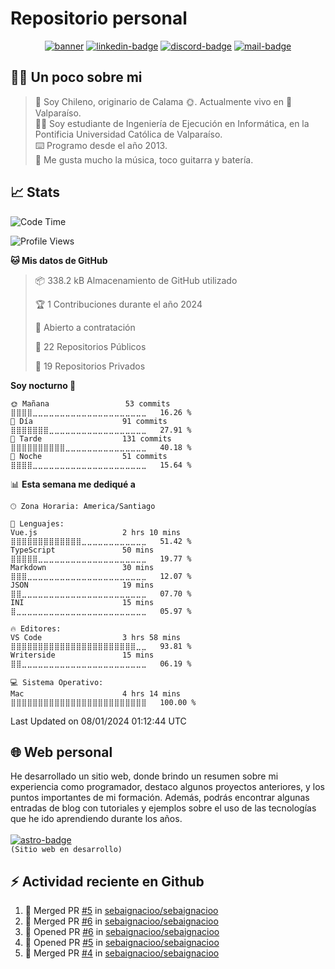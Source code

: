 # Repositorio personal

<div align="center">

<!-- BANNER INICIAL -->
[![banner]][link-banner]
[![linkedin-badge]][linkedin-link] [![discord-badge]][discord-link] [![mail-badge]][mail-link]

</div>

<!-- RESUMEN -->
## :man_technologist: Un poco sobre mi

> :round_pushpin: Soy Chileno, originario de Calama :sun_with_face:. Actualmente vivo en :ocean: Valparaíso. </br>
> :man_student: Soy estudiante de Ingeniería de Ejecución en Informática, en la Pontificia Universidad Católica de Valparaíso. </br>
> :keyboard: Programo desde el año 2013. </br>
> :guitar: Me gusta mucho la música, toco guitarra y batería.

## :chart_with_upwards_trend: Stats

<!--START_SECTION:personal-stats-->
![Code Time](http://img.shields.io/badge/Code%20Time-333%20hrs%207%20mins-blue)

![Profile Views](http://img.shields.io/badge/Visitas%20al%20perfil-24-blue)

**🐱 Mis datos de GitHub** 

> 📦 338.2 kB Almacenamiento de GitHub utilizado 
 > 
> 🏆 1 Contribuciones durante el año 2024
 > 
> 💼 Abierto a contratación
 > 
> 📜 22 Repositorios Públicos 
 > 
> 🔑 19 Repositorios Privados 
 > 
**Soy nocturno 🦉** 

```text
🌞 Mañana                 53 commits          ⣿⣿⣿⣿⣀⣀⣀⣀⣀⣀⣀⣀⣀⣀⣀⣀⣀⣀⣀⣀⣀⣀⣀⣀⣀   16.26 % 
🌆 Día                    91 commits          ⣿⣿⣿⣿⣿⣿⣿⣀⣀⣀⣀⣀⣀⣀⣀⣀⣀⣀⣀⣀⣀⣀⣀⣀⣀   27.91 % 
🌃 Tarde                  131 commits         ⣿⣿⣿⣿⣿⣿⣿⣿⣿⣿⣀⣀⣀⣀⣀⣀⣀⣀⣀⣀⣀⣀⣀⣀⣀   40.18 % 
🌙 Noche                  51 commits          ⣿⣿⣿⣿⣀⣀⣀⣀⣀⣀⣀⣀⣀⣀⣀⣀⣀⣀⣀⣀⣀⣀⣀⣀⣀   15.64 % 
```


📊 **Esta semana me dediqué a** 

```text
🕑︎ Zona Horaria: America/Santiago

💬 Lenguajes: 
Vue.js                   2 hrs 10 mins       ⣿⣿⣿⣿⣿⣿⣿⣿⣿⣿⣿⣿⣿⣀⣀⣀⣀⣀⣀⣀⣀⣀⣀⣀⣀   51.42 % 
TypeScript               50 mins             ⣿⣿⣿⣿⣿⣀⣀⣀⣀⣀⣀⣀⣀⣀⣀⣀⣀⣀⣀⣀⣀⣀⣀⣀⣀   19.77 % 
Markdown                 30 mins             ⣿⣿⣿⣀⣀⣀⣀⣀⣀⣀⣀⣀⣀⣀⣀⣀⣀⣀⣀⣀⣀⣀⣀⣀⣀   12.07 % 
JSON                     19 mins             ⣿⣿⣀⣀⣀⣀⣀⣀⣀⣀⣀⣀⣀⣀⣀⣀⣀⣀⣀⣀⣀⣀⣀⣀⣀   07.70 % 
INI                      15 mins             ⣿⣀⣀⣀⣀⣀⣀⣀⣀⣀⣀⣀⣀⣀⣀⣀⣀⣀⣀⣀⣀⣀⣀⣀⣀   05.97 % 

🔥 Editores: 
VS Code                  3 hrs 58 mins       ⣿⣿⣿⣿⣿⣿⣿⣿⣿⣿⣿⣿⣿⣿⣿⣿⣿⣿⣿⣿⣿⣿⣿⣀⣀   93.81 % 
Writerside               15 mins             ⣿⣿⣀⣀⣀⣀⣀⣀⣀⣀⣀⣀⣀⣀⣀⣀⣀⣀⣀⣀⣀⣀⣀⣀⣀   06.19 % 

💻 Sistema Operativo: 
Mac                      4 hrs 14 mins       ⣿⣿⣿⣿⣿⣿⣿⣿⣿⣿⣿⣿⣿⣿⣿⣿⣿⣿⣿⣿⣿⣿⣿⣿⣿   100.00 % 
```


 Last Updated on 08/01/2024 01:12:44 UTC
<!--END_SECTION:personal-stats-->

## :globe_with_meridians: Web personal

He desarrollado un sitio web, donde brindo un resumen sobre mi experiencia como programador, destaco algunos proyectos anteriores, y los puntos importantes de mi formación. Además, podrás encontrar algunas entradas de blog con tutoriales y ejemplos sobre el uso de las tecnologías que he ido aprendiendo durante los años.
</br>
</br>
[![astro-badge]][web-link]
</br>
`(Sitio web en desarrollo)`

## :zap: Actividad reciente en Github

<!--START_SECTION:activity-->
1. 🎉 Merged PR [#5](https://github.com/sebaignacioo/sebaignacioo/pull/5) in [sebaignacioo/sebaignacioo](https://github.com/sebaignacioo/sebaignacioo)
2. 🎉 Merged PR [#6](https://github.com/sebaignacioo/sebaignacioo/pull/6) in [sebaignacioo/sebaignacioo](https://github.com/sebaignacioo/sebaignacioo)
3. 💪 Opened PR [#6](https://github.com/sebaignacioo/sebaignacioo/pull/6) in [sebaignacioo/sebaignacioo](https://github.com/sebaignacioo/sebaignacioo)
4. 💪 Opened PR [#5](https://github.com/sebaignacioo/sebaignacioo/pull/5) in [sebaignacioo/sebaignacioo](https://github.com/sebaignacioo/sebaignacioo)
5. 🎉 Merged PR [#4](https://github.com/sebaignacioo/sebaignacioo/pull/4) in [sebaignacioo/sebaignacioo](https://github.com/sebaignacioo/sebaignacioo)
<!--END_SECTION:activity-->

[astro-badge]: https://img.shields.io/badge/Visita%20mi%20web%20desarrollada%20en%20Astro-FF5D01?logo=astro&logoColor=fff&style=for-the-badge
[banner]: https://sgarciad.s3.us-east-1.amazonaws.com/misc/github-header-image.png?
[link-banner]: https://github.com/sebaignacioo
[linkedin-badge]: https://img.shields.io/badge/Mi%20perfil%20de%20LinkedIn-0A66C2?logo=linkedin&logoColor=fff&style=flat
[linkedin-link]: https://www.linkedin.com/in/sgarciad/
[discord-badge]: https://img.shields.io/badge/@sebaignacioo%20en%20Discord-5865F2?logo=discord&logoColor=fff&style=flat
[discord-link]: https://www.discord.com
[mail-badge]: https://img.shields.io/badge/Env%C3%ADame%20un%20email-000000?logo=gmail&logoColor=fff&style=flat
[mail-link]: mailto:contacto@sgarciad.me
[web-link]: https://sgarciad.me
